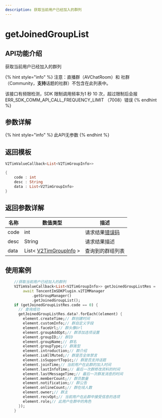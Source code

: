 ```yaml
---
description: 获取当前用户已经加入的群列
---
```


# getJoinedGroupList

## API功能介绍

获取当前用户已经加入的群列

{% hint style="info" %}
注意：直播群（AVChatRoom）和 社群（Community，**支持**话题的社群）不包含在此列表中。

该接口有频限检测，SDK 限制调用频率为1 秒 10 次，超过限制后会报 ERR\_SDK\_COMM\_API\_CALL\_FREQUENCY\_LIMIT （7008）错误
{% endhint %}

## 参数详解

{% hint style="info" %}
此API无参数
{% endhint %}

## 返回模板

```dart
V2TimValueCallback<List<V2TimGroupInfo>>

{
    code : int
    desc : String
    data : List<V2TimGroupInfo>
}
```

## 返回参数详解

| 名称   | 数值类型                                                    | 描述                                                             |
| ---- | ------------------------------------------------------- | -------------------------------------------------------------- |
| code | int                                                     | 请求结果[错误码](https://cloud.tencent.com/document/product/269/1671) |
| desc | String                                                  | 请求结果描述                                                         |
| data | List< [V2TimGroupInfo](../../class/v2timgroupinfo.md) > | 查询到的群组列表                                                       |

## 使用案例  &#x20;

```dart
    //获取当前用户已经加入的群列
    V2TimValueCallback<List<V2TimGroupInfo>> getJoinedGroupListRes =
        await TencentImSDKPlugin.v2TIMManager
            .getGroupManager()
            .getJoinedGroupList();
    if (getJoinedGroupListRes.code == 0) {
      // 查询成功
      getJoinedGroupListRes.data?.forEach((element) {
        element.createTime;// 群创建时间
        element.customInfo;// 群自定义字段
        element.faceUrl;// 群头像Url
        element.groupAddOpt;// 群添加选项设置
        element.groupID;// 群ID
        element.groupName;// 群名
        element.groupType;// 群类型
        element.introduction;// 群介绍
        element.isAllMuted;// 群是否全体禁言
        element.isSupportTopic;// 群是否支持话题
        element.joinTime;// 当前用户在此群的加入时间
        element.lastInfoTime;// 最后一次群修改资料的时间
        element.lastMessageTime;// 最后一次群发消息的时间
        element.memberCount;// 群员数量
        element.notification;// 群公告
        element.onlineCount;// 群在线人数
        element.owner;// 群主
        element.recvOpt;// 当前用户在此群中接受信息的选项
        element.role;// 此用户在群中的角色
      });
    }

```
